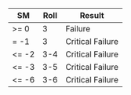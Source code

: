 | SM                      | Roll                     | Result                   |
|-------------------------|--------------------------|--------------------------|
| >= 0                    | 3                        | Failure                  |
| = -1                    | 3                        | Critical Failure         |
| <= -2                   | 3-4                      | Critical Failure         |
| <= -3                   | 3-5                      | Critical Failure         |
| <= -6                   | 3-6                      | Critical Failure         |

